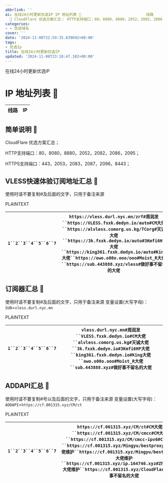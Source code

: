 ```yaml
---
abbrlink: ''
ai: 在线24小时更新优选IP IP 地址列表 🥰                             线路             IP                                      简单说明
  🥰 CloudFlare 优选方案汇总； HTTP支持端口：80，8080，8880，2052，2082，2086，2095； HTT...
categories:
- - 优选域名
cover: ''
date: '2024-11-08T22:59:35.839692+08:00'
tags:
- 优选Ip
title: 在线24小时更新优选IP
updated: '2024-11-08T23:18:47.102+08:00'
---
```

在线24小时更新优选IP

<p><h1>IP 地址列表 🥰 </h1></p>
<table>
    <thead>
        <tr>
            <th>线路</th>
            <th>IP</th>
        </tr>
    </thead>
    <tbody id="ip-list">
        <!-- IP 数据将插入在这里 -->
    </tbody>
</table>

<script>
    async function fetchIPs() {
        const urls = [
            'https://addressesapi.090227.xyz/ct',
        ];

        const ipData = {};

        for (const url of urls) {
            try {
                const response = await fetch(url);
                if (!response.ok) {
                    throw new Error(`网络响应错误：${response.status}`);
                }
                const data = await response.text();
                const lines = data.split('\n');

                lines.forEach(line => {
                    const parts = line.split('#');
                    if (parts.length === 2) {
                        const ip = parts[0].trim();
                        const lineType = parts[1].trim();
                        if (!ipData[lineType]) {
                            ipData[lineType] = [];
                        }
                        ipData[lineType].push(ip);
                    }
                });
            } catch (error) {
                console.error('无法获取数据', error);
            }
        }

        const tbody = document.getElementById('ip-list');
        for (const [lineType, ips] of Object.entries(ipData)) {
            ips.forEach(ip => {
                const tr = document.createElement('tr');
                tr.innerHTML = `<td>${lineType}</td><td>${ip}</td>`;
                tbody.appendChild(tr);
            });
        }
    }

    fetchIPs();
</script>


## 简单说明 🥰

CloudFlare 优选方案汇总；

HTTP支持端口：80，8080，8880，2052，2082，2086，2095；

HTTPS支持端口：443，2053，2083，2087，2096，8443；

## VLESS快速体验订阅地址汇总 🥰

使用时请不要复制#及后面的文字，只用于备注来源

PLAINTEXT

| `1``2``3``4``5``6``7` | `https://vless.durl.nyc.mn/zrf#周润发``https://VLESS.fxxk.dedyn.io/auto#CM大佬``https://alvless.comorg.us.kg/TCorg#天诚大佬``https://3k.fxxk.dedyn.io/auto#3Kmfi6HP大佬``https://king361.fxxk.dedyn.io/auto#King大佬``https://owo.o00o.ooo/ooo#Moist_R大佬``https://sub.443888.xyz/vless#做好事不留名的大佬` |
| ----------------------- | -------------------------------------------------------------------------------------------------------------------------------------------------------------------------------------------------------------------------------------------------------------------------------------------------------------- |

## 订阅器汇总 🥰

使用时请不要复制#及后面的文字，只用于备注来源
变量设置(大写字母)：`SUB`=`vless.durl.nyc.mn`

PLAINTEXT

| `1``2``3``4``5``6``7` | `vless.durl.nyc.mn#周润发``VLESS.fxxk.dedyn.io#CM大佬``alvless.comorg.us.kg#天诚大佬``3k.fxxk.dedyn.io#3Kmfi6HP大佬``king361.fxxk.dedyn.io#King大佬``owo.o00o.ooo#Moist_R大佬``sub.443888.xyz#做好事不留名的大佬` |
| ----------------------- | ------------------------------------------------------------------------------------------------------------------------------------------------------------------------------------------------------------------- |

## ADDAPI汇总 🥰

使用时请不要复制#号以及后面的文字，只用于备注来源
变量设置(大写字母)：`ADDAPI`=`https://cf.001315.xyz/CM/ct`

PLAINTEXT

| `1``2``3``4``5``6``7` | `https://cf.001315.xyz/CM/ct#CM大佬维护``https://cf.001315.xyz/CM/cmcc#CM大佬维护``https://cf.001315.xyz/CM/cmcc-ipv6#CM大佬维护``https://cf.001315.xyz/Mingyu/bestproxy#Mingyu大佬维护``https://cf.001315.xyz/Mingyu/bestcf#Mingyu大佬维护``https://cf.001315.xyz/ip.164746.xyz#Zhixuanwang大佬维护``https://cf.001315.xyz/CloudFlareYes#做好事不留名的大佬` |
| ---------------------------------------------------------------------- | --------------------------------------------------------------------------------------------------------------------------------------------------------------------------------------------------------------------------------------------------------------------------------------------------------------------------------------------------------------------------------------------------------- |

